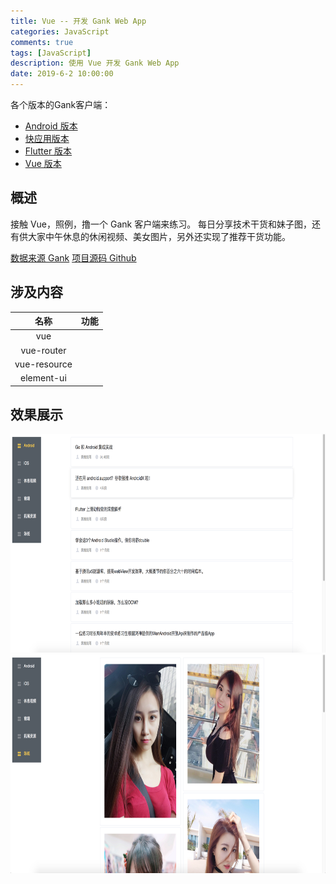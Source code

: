 ```yaml
---
title: Vue -- 开发 Gank Web App
categories: JavaScript
comments: true
tags: [JavaScript]
description: 使用 Vue 开发 Gank Web App
date: 2019-6-2 10:00:00
---
```


各个版本的Gank客户端：

 - [Android 版本](http://www.heqiangfly.com/2016/11/08/android-app-ganktoutiao/)
 - [快应用版本](http://www.heqiangfly.com/2018/10/01/quick-app-demo-ganktoutiao/)
 - [Flutter 版本](http://www.heqiangfly.com/2019/08/06/flutter-gank-app/)
 - [Vue 版本]()

## 概述

接触 Vue，照例，撸一个 Gank 客户端来练习。
每日分享技术干货和妹子图，还有供大家中午休息的休闲视频、美女图片，另外还实现了推荐干货功能。

[数据来源 Gank](http://gank.io/api)
[项目源码 Github](https://github.com/heqiangflytosky/gank-vue)

## 涉及内容

| 名称 | 功能 |
| :-------------: |:-------------:|
| vue | |
| vue-router |  |
| vue-resource |  |
| element-ui |  |

## 效果展示

<img src="https://raw.githubusercontent.com/heqiangflytosky/gank-vue/master/des_img/1.png" width="720" height="350"/>
<img src="https://raw.githubusercontent.com/heqiangflytosky/gank-vue/master/des_img/2.png" width="720" height="350"/>